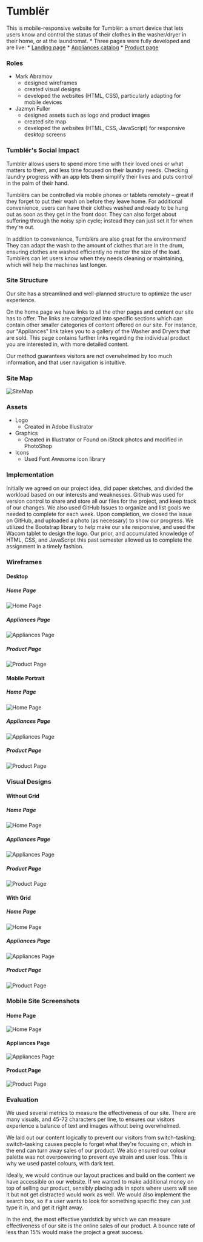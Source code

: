 # Tumblër

This is mobile-responsive website for Tumblër: a smart device that lets users know and control the status of their clothes in the washer/dryer in their home, or at the laundromat. 
    * Three pages were fully developed and are live:
        * [Landing page](https://markab4.github.io/iot-tumbler/public/index.html)
        * [Appliances catalog](https://markab4.github.io/iot-tumbler/public/appliances.html)
        * [Product page](https://markab4.github.io/iot-tumbler/public/product.html)

### Roles
* Mark Abramov
    * designed wireframes
    * created visual designs
    * developed the websites (HTML, CSS), particularly adapting for mobile devices
* Jazmyn Fuller
    * designed assets such as logo and product images
    * created site map
    * developed the websites (HTML, CSS, JavaScript) for responsive desktop screens

### Tumblër's Social Impact
  
Tumblër allows users to spend more time with their loved ones or what matters to them, and less time focused on their laundry needs. Checking laundry progress with an app lets them simplify their lives and puts control in the palm of their hand.  
  
Tumblërs can be controlled via mobile phones or tablets remotely – great if they forget to put their wash on before they leave home. For additional convenience, users can have their clothes washed and ready to be hung out as soon as they get in the front door. They can also forget about suffering through the noisy spin cycle; instead they can just set it for when they’re out.  
  
In addition to convenience, Tumblërs are also great for the environment! They can adapt the wash to the amount of clothes that are in the drum, ensuring clothes are washed efficiently no matter the size of the load. Tumblërs can let users know when they needs cleaning or maintaining, which will help the machines last longer.

### Site Structure
Our site has a streamlined and well-planned structure to optimize the user experience.  
  
 On the home page we have links to all the other pages and content our site has to offer. The links are categorized into specific sections which can contain other smaller categories of content offered on our site. For instance, our "Appliances" link takes you to a gallery of the Washer and Dryers that are sold. This page contains further links regarding the individual product you are interested in, with more detailed content.  
   
 Our method guarantees visitors are not overwhelmed by too much information, and that user navigation is intuitive.  

### Site Map
![SiteMap](https://github.com/JazmynFuller/iot-tumbler/blob/master/wireframes/sitemap.jpg?raw=true)

### Assets
 * Logo
    * Created in Adobe Illustrator
 * Graphics
    * Created in Illustrator or Found on iStock photos and modified in PhotoShop
 * Icons
    * Used Font Awesome icon library


### Implementation
Initially we agreed on our project idea, did paper sketches, and divided the workload based on our interests and weaknesses. Github was used for version control to share and store all our files for the project, and keep track of our changes. We also used GitHub Issues to organize and list goals we needed to complete for each week. Upon completion, we closed the issue on GitHub, and uploaded a photo (as necessary) to show our progress. We utilized the Bootstrap library to help make our site responsive, and used the Wacom tablet to design the logo. Our prior, and accumulated knowledge of HTML, CSS, and JavaScript this past semester allowed us to complete the assignment in a timely fashion.
    
### Wireframes
#### Desktop
##### Home Page
![Home Page](https://github.com/JazmynFuller/iot-tumbler/blob/master/wireframes/HOME%20PAGE%20desktop.png?raw=true)
##### Appliances Page
![Appliances Page](https://github.com/JazmynFuller/iot-tumbler/blob/master/wireframes/APPLIANCES%20desktop.png?raw=true)
##### Product Page
![Product Page](https://github.com/JazmynFuller/iot-tumbler/blob/master/wireframes/PRODUCT%20desktop.png?raw=true)

#### Mobile Portrait
##### Home Page
![Home Page](https://github.com/JazmynFuller/iot-tumbler/blob/master/wireframes/HOME%20PAGE%20Mobile%20Portrait.png?raw=true)
##### Appliances Page
![Appliances Page](https://github.com/JazmynFuller/iot-tumbler/blob/master/wireframes/APPLIANCES%20Mobile%20Portrait.png?raw=true)
##### Product Page
![Product Page](https://github.com/JazmynFuller/iot-tumbler/blob/master/wireframes/PRODUCT%20Mobile%20Portrait.png?raw=true)

### Visual Designs

#### Without Grid

##### Home Page
![Home Page](https://github.com/JazmynFuller/iot-tumbler/blob/master/Visual%20Designs/without%20grid/HOME%20PAGE%20desktop.png?raw=true)
##### Appliances Page
![Appliances Page](https://github.com/JazmynFuller/iot-tumbler/blob/master/Visual%20Designs/without%20grid/APPLIANCES%20desktop.png?raw=true)
##### Product Page
![Product Page](https://github.com/JazmynFuller/iot-tumbler/blob/master/Visual%20Designs/without%20grid/PRODUCT%20desktop.png?raw=true)

#### With Grid

##### Home Page
![Home Page](https://github.com/JazmynFuller/iot-tumbler/blob/master/Visual%20Designs/with%20grid/HOME%20PAGE%20desktop.png?raw=true)
##### Appliances Page
![Appliances Page](https://github.com/JazmynFuller/iot-tumbler/blob/master/Visual%20Designs/with%20grid/APPLIANCES%20desktop.png?raw=true)
##### Product Page
![Product Page](https://github.com/JazmynFuller/iot-tumbler/blob/master/Visual%20Designs/with%20grid/PRODUCT%20desktop.png?raw=true)

### Mobile Site Screenshots

#### Home Page
![Home Page](https://github.com/JazmynFuller/iot-tumbler/blob/master/Visual%20Designs/Mobile_Designs/WhatsApp%20Image%202018-12-10%20at%2009.15.43.jpeg?raw=true)
#### Appliances Page
![Appliances Page](https://github.com/JazmynFuller/iot-tumbler/blob/master/Visual%20Designs/Mobile_Designs/WhatsApp%20Image%202018-12-10%20at%2009.15.44.jpeg?raw=true)
#### Product Page
![Product Page](https://github.com/JazmynFuller/iot-tumbler/blob/master/Visual%20Designs/Mobile_Designs/WhatsApp%20Image%202018-12-10%20at%2009.30.04.jpeg?raw=true)

### Evaluation
We used several metrics to measure the effectiveness of our site. There are many visuals, and 45-72 characters per line, to ensures our visitors experience a balance of text and images without being overwhelmed.  

We laid out our content logically to prevent our visitors from switch-tasking; switch-tasking causes people to forget what they're focusing on, which in the end can turn away sales of our product. We also ensured our colour palette was not overpowering to prevent eye strain and user loss. This is why we used pastel colours, with dark text.   
 
Ideally, we would continue our layout practices and build on the content we have accessible on our website. If we wanted to make additional money on top of selling our product, sensibly placing ads in spots where users will see it but not get distracted would work as well. We would also implement the search box, so if a user wants to look for something specific they can just type it in, and get it right away.
 
In the end, the most effective yardstick by which we can measure effectiveness of our site is the online sales of our product. A bounce rate of less than 15% would make the project a great success.
